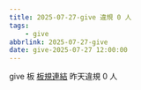 ```yaml
---
title: 2025-07-27-give 違規 0 人
tags:
    - give
abbrlink: 2025-07-27-give
date: give-2025-07-27 12:00:00
---
```

give 板 [板規連結](https://www.ptt.cc/bbs/give/M.1612495900.A.C32.html)
昨天違規 0 人
